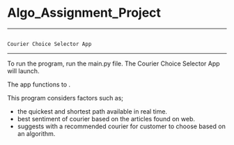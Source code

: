 # Algo_Assignment_Project

-------------------------------------------------------------------
                                                                      Courier Choice Selector App          
-------------------------------------------------------------------


To run the program, run the main.py file. The Courier Choice Selector App will launch.

The app functions to . 

This program considers factors such as; 
- the quickest and shortest path available in real time.
- best sentiment of courier based on the articles found on web.
- suggests with a recommended courier for customer to choose based on an algorithm.


